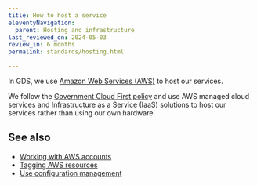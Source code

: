 ```yaml
---
title: How to host a service
eleventyNavigation:
  parent: Hosting and infrastructure
last_reviewed_on: 2024-05-03
review_in: 6 months
permalink: standards/hosting.html

---
```


In GDS, we use [Amazon Web Services (AWS)](https://aws.amazon.com) to host our services. 

We follow the [Government Cloud First policy](https://www.gov.uk/guidance/government-cloud-first-policy) and use AWS managed cloud services and Infrastructure as a Service (IaaS) solutions to host our services rather than using our own hardware.

## See also

* [Working with AWS accounts](/manuals/working-with-aws-accounts.html)
* [Tagging AWS resources](/manuals/aws-tagging.html)
* [Use configuration management](/standards/configuration-management.html)
